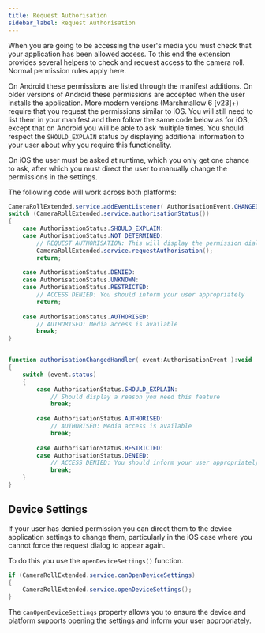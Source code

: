 ```yaml
---
title: Request Authorisation
sidebar_label: Request Authorisation
---
```


When you are going to be accessing the user's media you must check that your application has been allowed access. 
To this end the extension provides several helpers to check and request access to the camera roll. 
Normal permission rules apply here.

On Android these permissions are listed through the manifest additions. 
On older versions of Android these permissions are accepted when the user installs the application. 
More modern versions (Marshmallow 6 [v23]+) require that you request the permissions similar to iOS. 
You will still need to list them in your manifest and then follow the same code below as for iOS, 
except that on Android you will be able to ask multiple times. 
You should respect the `SHOULD_EXPLAIN` status by displaying additional information to your user 
about why you require this functionality.

On iOS the user must be asked at runtime, which you only get one chance to ask,
after which you must direct the user to manually change the permissions in the settings.

The following code will work across both platforms:

```actionscript
CameraRollExtended.service.addEventListener( AuthorisationEvent.CHANGED, authorisationChangedHandler );
switch (CameraRollExtended.service.authorisationStatus())
{
	case AuthorisationStatus.SHOULD_EXPLAIN:
	case AuthorisationStatus.NOT_DETERMINED:
		// REQUEST AUTHORISATION: This will display the permission dialog
		CameraRollExtended.service.requestAuthorisation();
		return;
	
	case AuthorisationStatus.DENIED:
	case AuthorisationStatus.UNKNOWN:
	case AuthorisationStatus.RESTRICTED:
		// ACCESS DENIED: You should inform your user appropriately
		return;
		
	case AuthorisationStatus.AUTHORISED:
		// AUTHORISED: Media access is available
		break;						
}


function authorisationChangedHandler( event:AuthorisationEvent ):void
{
	switch (event.status)
	{
		case AuthorisationStatus.SHOULD_EXPLAIN:
			// Should display a reason you need this feature
			break;
			
		case AuthorisationStatus.AUTHORISED:
			// AUTHORISED: Media access is available
			break;
			
		case AuthorisationStatus.RESTRICTED:
		case AuthorisationStatus.DENIED:
			// ACCESS DENIED: You should inform your user appropriately
			break;
	}
}
```


## Device Settings

If your user has denied permission you can direct them to the device application settings to change them, particularly in the iOS case where you cannot force the request dialog to appear again.


To do this you use the `openDeviceSettings()` function.

```actionscript
if (CameraRollExtended.service.canOpenDeviceSettings)
{
	CameraRollExtended.service.openDeviceSettings();
}
```


The `canOpenDeviceSettings` property allows you to ensure the device and platform supports opening the settings and inform your user appropriately.
